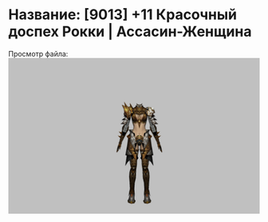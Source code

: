# Название: [9013] +11 Красочный доспех Рокки | Ассасин-Женщина

Просмотр файла:
![p070032.png](p070032.png)